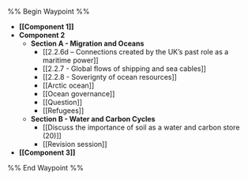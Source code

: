 %% Begin Waypoint %%
- **[[Component 1]]**
- **Component 2**
	- **Section A - Migration and Oceans**
		- [[2.2.6d – Connections created by the UK’s past role as a maritime power]]
		- [[2.2.7 - Global flows of shipping and sea cables]]
		- [[2.2.8 - Soverignty of ocean resources]]
		- [[Arctic ocean]]
		- [[Ocean governance]]
		- [[Question]]
		- [[Refugees]]
	- **Section B - Water and Carbon Cycles**
		- [[Discuss the importance of soil as a water and carbon store (20)]]
		- [[Revision session]]
- **[[Component 3]]**

%% End Waypoint %%
